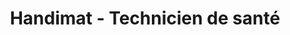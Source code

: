 ---
title: "Handimat - Technicien de santé"
url: /roost-warendin/handimat-technicien-de-sante/
shop: approvisionnement médical
---